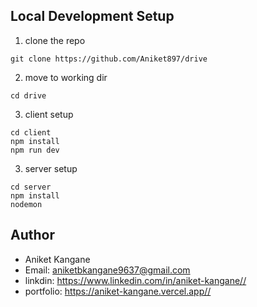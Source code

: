 
## Local Development Setup


1. clone the repo

```
git clone https://github.com/Aniket897/drive
```

2. move to working dir

```
cd drive
```

3. client setup
```
cd client
npm install
npm run dev

```

3. server setup
```
cd server
npm install
nodemon
```



## Author

- Aniket Kangane
- Email: aniketbkangane9637@gmail.com
- linkdin: https://www.linkedin.com/in/aniket-kangane//
- portfolio: https://aniket-kangane.vercel.app//
